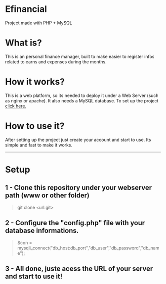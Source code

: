 # Efinancial
Project made with PHP + MySQL

# What is?
This is an personal finance manager, built to make easier to register infos related to earns and expenses during the months.

# How it works?
This is a web platform, so its needed to deploy it under a Web Server (such as nginx or apache). It also needs a MySQL database.
To set up the project <a href="#setup">click here.</a>

# How to use it?
After setting up the project just create your account and start to use. Its simple and fast to make it works.

---

# Setup
<div id="setup"></div>

## 1 - Clone this repository under your webserver path (www or other folder)

> git clone <url.git>

## 2 - Configure the "config.php" file with your database informations.

> $con = mysqli_connect("db_host:db_port","db_user","db_password","db_name");

## 3 - All done, juste acess the URL of your server and start to use it!
